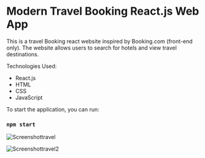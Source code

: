 # Modern Travel Booking React.js Web App

This is a travel Booking react website inspired by Booking.com (front-end only). The website allows users to search for hotels and view travel destinations.

Technologies Used:
- React.js
- HTML
- CSS
- JavaScript

To start the application, you can run:

### `npm start`

![Screenshottravel](https://user-images.githubusercontent.com/119309614/222019677-e20d1b98-1a18-4e29-afac-2b7ce28da954.png)


![Screenshottravel2](https://user-images.githubusercontent.com/119309614/222019569-00ccb944-073a-4461-ad8a-d69eda68b645.png)
